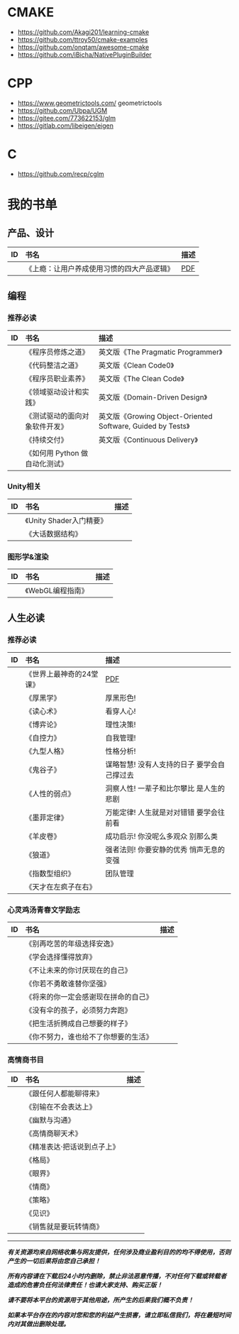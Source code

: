 
# CMAKE
- https://github.com/Akagi201/learning-cmake
- https://github.com/ttroy50/cmake-examples
- https://github.com/onqtam/awesome-cmake
- https://github.com/iBicha/NativePluginBuilder

# CPP
- https://www.geometrictools.com/ geometrictools
- https://github.com/Ubpa/UGM
- https://gitee.com/773622153/glm
- https://gitlab.com/libeigen/eigen

# C
- https://github.com/recp/cglm
   
# 我的书单

## 产品、设计

|ID | 书名 | 描述 |
|:-- |:-- |:-- |
| | 《上瘾：让用户养成使用习惯的四大产品逻辑》| [PDF](http://s3.tdouplus.com/ebook/%E4%BA%A7%E5%93%81&%E8%AE%BE%E8%AE%A1/%E4%B8%8A%E7%98%BE%EF%BC%9A%E8%AE%A9%E7%94%A8%E6%88%B7%E5%85%BB%E6%88%90%E4%BD%BF%E7%94%A8%E4%B9%A0%E6%83%AF%E7%9A%84%E5%9B%9B%E5%A4%A7%E4%BA%A7%E5%93%81%E9%80%BB%E8%BE%91.pdf) |


## 编程

### 推荐必读

|ID | 书名 | 描述 |
|:-- |:-- |:-- |
| | 《程序员修炼之道》| 英文版《The Pragmatic Programmer》 |
| | 《代码整洁之道》| 英文版《Clean Code0》|
| | 《程序员职业素养》| 英文版《The Clean Code》|
| | 《领域驱动设计和实践》| 英文版《Domain-Driven Design》|
| | 《测试驱动的面向对象软件开发》| 英文版《Growing Object-Oriented Software, Guided by Tests》|
| | 《持续交付》| 英文版《Continuous Delivery》| 
| | 《如何用 Python 做自动化测试》|

### Unity相关

|ID | 书名 | 描述 |
|:-- |:-- |:-- |
| | 《Unity Shader入门精要》 |
| | 《大话数据结构》| | 

### 图形学&渲染

|ID | 书名 | 描述 |
|:-- |:-- |:-- |
| | 《WebGL编程指南》|



## 人生必读

### 推荐必读

|ID | 书名 | 描述 |
|:-- |:-- |:-- |
| |《世界上最神奇的24堂课》| [PDF](http://s3.tdouplus.com/ebook/%E4%BA%BA%E7%94%9F%E5%BF%85%E8%AF%BB/%E4%B8%96%E7%95%8C%E4%B8%8A%E6%9C%80%E7%A5%9E%E5%A5%87%E7%9A%8424%E5%A0%82%E8%AF%BE.pdf) | 
| |《厚黑学》| 厚黑形色! |
| |《读心术》| 看穿人心! |
| |《博弈论》| 理性决策! |
| |《自控力》| 自我管理! |
| |《九型人格》| 性格分析! |
| |《鬼谷子》| 谋略智慧! 没有人支持的日子 要学会自己撑过去 |
| |《人性的弱点》| 洞察人性! 一辈子和比尔攀比 是人生的悲剧 |
| |《墨菲定律》| 万能定律! 人生就是对对错错 要学会往前看 |
| |《羊皮卷》| 成功启示! 你没呢么多观众 别那么类 |
| |《狼道》| 强者法则! 你要安静的优秀 悄声无息的变强 |
| | 《指数型组织》 | 团队管理 |
| | 《天才在左疯子在右》 | |

### 心灵鸡汤青春文学励志

|ID | 书名 | 描述 |
|:-- |:-- |:-- |
| |《别再吃苦的年级选择安逸》| |
| |《学会选择懂得放弃》| |
| |《不让未来的你讨厌现在的自己》| |
| |《你若不勇敢谁替你坚强》| |
| |《将来的你一定会感谢现在拼命的自己》| |
| |《没有伞的孩子，必须努力奔跑》| |
| |《把生活折腾成自己想要的样子》| |
| |《你不努力，谁也给不了你想要的生活》| |

### 高情商书目

|ID | 书名 | 描述 |
|:-- |:-- |:-- |
| |《跟任何人都能聊得来》| |
| |《别输在不会表达上》| |
| |《幽默与沟通》| |
| |《高情商聊天术》| |
| |《精准表达·把话说到点子上》| |
| |《格局》| |
| |《眼界》| |
| |《情商》| |
| |《策略》| |
| |《见识》| |
| |《销售就是要玩转情商》| |

---

***有关资源均来自网络收集与网友提供，任何涉及商业盈利目的的均不得使用，否则产生的一切后果将由您自己承担！***

***所有内容请在下载后24小时内删除，禁止非法恶意传播，不对任何下载或转载者造成的危害负任何法律责任！也请大家支持、购买正版！***

***请不要将本平台的资源用于其他用途，所产生的后果我们概不负责！***

***如果本平台存在的内容对您和您的利益产生损害，请立即私信我们，将在最短时间内对其做出删除处理。***
